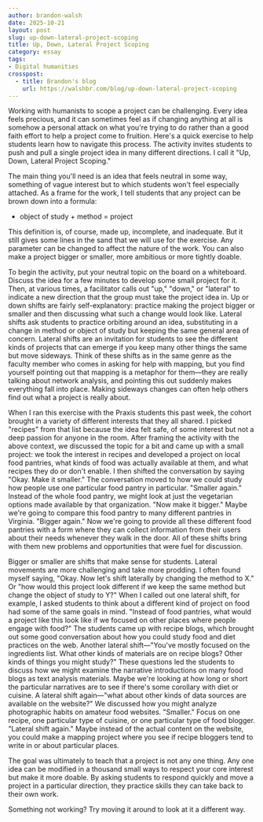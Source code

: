```yaml
---
author: brandon-walsh
date: 2025-10-21
layout: post
slug: up-down-lateral-project-scoping
title: Up, Down, Lateral Project Scoping
category: essay
tags:
- Digital humanities
crosspost:
  - title: Brandon's blog
    url: https://walshbr.com/blog/up-down-lateral-project-scoping
---
```

Working with humanists to scope a project can be challenging. Every idea feels precious, and it can sometimes feel as if changing anything at all is somehow a personal attack on what you're trying to do rather than a good faith effort to help a project come to fruition. Here's a quick exercise to help students learn how to navigate this process. The activity invites students to push and pull a single project idea in many different directions. I call it "Up, Down, Lateral Project Scoping." 

The main thing you'll need is an idea that feels neutral in some way, something of vague interest but to which students won't feel especially attached. As a frame for the work, I tell students that any project can be brown down into a formula:

* object of study + method = project

This definition is, of course, made up, incomplete, and inadequate. But it still gives some lines in the sand that we will use for the exercise. Any parameter can be changed to affect the nature of the work. You can also make a project bigger or smaller, more ambitious or more tightly doable. 

To begin the activity, put your neutral topic on the board on a whiteboard. Discuss the idea for a few minutes to develop some small project for it. Then, at various times, a facilitator calls out "up," "down," or "lateral" to indicate a new direction that the group must take the project idea in. Up or down shifts are fairly self-explanatory: practice making the project bigger or smaller and then discussing what such a change would look like. Lateral shifts ask students to practice orbiting around an idea, substituting in a change in method or object of study but keeping the same general area of concern. Lateral shifts are an invitation for students to see the different kinds of projects that can emerge if you keep many other things the same but move sideways. Think of these shifts as in the same genre as the faculty member who comes in asking for help with mapping, but you find yourself pointing out that mapping is a metaphor for them—they are really talking about network analysis, and pointing this out suddenly makes everything fall into place. Making sideways changes can often help others find out what a project is really about. 

When I ran this exercise with the Praxis students this past week, the cohort brought in a variety of different interests that they all shared. I picked "recipes" from that list because the idea felt safe, of some interest but not a deep passion for anyone in the room. After framing the activity with the above context, we discussed the topic for a bit and came up with a small project: we took the interest in recipes and developed a project on local food pantries, what kinds of food was actually available at them, and what recipes they do or don't enable. I then shifted the conversation by saying "Okay. Make it smaller." The conversation moved to how we could study how people use one particular food pantry in particular. "Smaller again." Instead of the whole food pantry, we might look at just the vegetarian options made available by that organization. "Now make it bigger." Maybe we're going to compare this food pantry to many different pantries in Virginia. "Bigger again." Now we're going to provide all these different food pantries with a form where they can collect information from their users about their needs whenever they walk in the door. All of these shifts bring with them new problems and opportunities that were fuel for discussion. 

Bigger or smaller are shifts that make sense for students. Lateral movements are more challenging and take more prodding. I often found myself saying, "Okay. Now let's shift laterally by changing the method to X." Or "how would this project look different if we keep the same method but change the object of study to Y?"
When I called out one lateral shift, for example, I asked students to think about a different kind of project on food had some of the same goals in mind. "Instead of food pantries, what would a project like this look like if we focused on other places where people engage with food?" The students came up with recipe blogs, which brought out some good conversation about how you could study food and diet practices on the web. Another lateral shift—"You've mostly focused on the ingredients list. What other kinds of materials are on recipe blogs? Other kinds of things you might study?" These questions led the students to discuss how we might examine the narrative introductions on many food blogs as text analysis materials. Maybe we're looking at how long or short the particular narratives are to see if there's some corollary with diet or cuisine. A lateral shift again—"what about other kinds of data sources are available on the website?" We discussed how you might analyze photographic habits on amateur food websites. "Smaller." Focus on one recipe, one particular type of cuisine, or one particular type of food blogger. "Lateral shift again." Maybe instead of the actual content on the website, you could make a mapping project where you see if recipe bloggers tend to write in or about particular places. 

The goal was ultimately to teach that a project is not any one thing. Any one idea can be modified in a thousand small ways to respect your core interest but make it more doable. By asking students to respond quickly and move a project in a particular direction, they practice skills they can take back to their own work. 

Something not working? Try moving it around to look at it a different way. 

